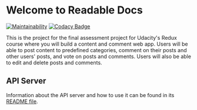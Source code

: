 # Welcome to Readable Docs

[![Maintainability](https://api.codeclimate.com/v1/badges/6e3a426c443402a3f8ca/maintainability)](https://codeclimate.com/github/chrismaille/Readable/maintainability)
[![Codacy Badge](https://api.codacy.com/project/badge/Grade/4544c3a6880248d893cab1d12313dd9f)](https://www.codacy.com/app/chrismaille/Readable?utm_source=github.com&amp;utm_medium=referral&amp;utm_content=chrismaille/Readable&amp;utm_campaign=Badge_Grade)


This is the project for the final assessment project for Udacity's Redux
course where you will build a content and comment web app. Users will be
able to post content to predefined categories, comment on their posts
and other users' posts, and vote on posts and comments. Users will also
be able to edit and delete posts and comments.

## API Server

Information about the API server and how to use it can be found in its
[README file](api-server/README.md).
